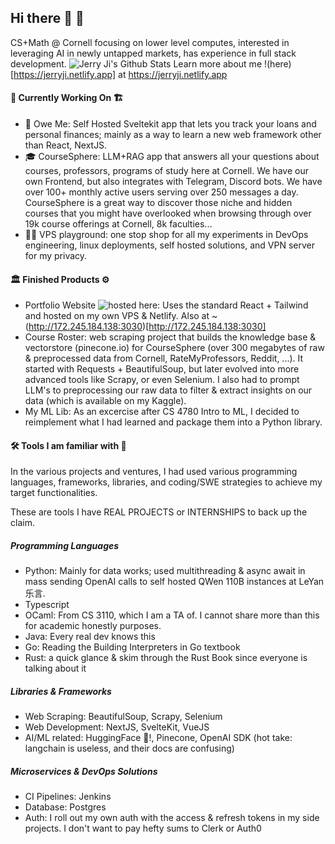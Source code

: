 ## Hi there 👋 🤗
CS+Math @ Cornell focusing on lower level computes, interested in leveraging AI in newly untapped markets, has experience in full stack development.
![Jerry Ji's Github Stats](https://github-readme-stats.vercel.app/api/top-langs/?username=jji-bigg&theme=blueberry&hide_border=false&layout=compact&hide=jupyter%20notebook&theme=github_dark_dimmed)
Learn more about me !(here)[https://jerryji.netlify.app] at https://jerryji.netlify.app
#### 🧱 Currently Working On 🏗️
- 🏦 Owe Me: Self Hosted Sveltekit app that lets you track your loans and personal finances; mainly as a way to learn a new web framework other than React, NextJS.
- 🎓 CourseSphere: LLM+RAG app that answers all your questions about courses, professors, programs of study here at Cornell. We have our own Frontend, but also integrates with Telegram, Discord bots. We have over 100+ monthly active users serving over 250 messages a day. CourseSphere is a great way to discover those niche and hidden courses that you might have overlooked when browsing through over 19k course offerings at Cornell, 8k faculties...
- 👨‍💻 VPS playground: one stop shop for all my experiments in DevOps engineering, linux deployments, self hosted solutions, and VPN server for my privacy.
#### 🏛️ Finished Products ⚙️
- Portfolio Website ![hosted here](https://jerryji.netlify.app): Uses the standard React + Tailwind and hosted on my own VPS & Netlify. Also at ~(http://172.245.184.138:3030)[http://172.245.184.138:3030]
- Course Roster: web scraping project that builds the knowledge base & vectorstore (pinecone.io) for CourseSphere (over 300 megabytes of raw & preprocessed data from Cornell, RateMyProfessors, Reddit, ...). It started with Requests + BeautifulSoup, but later evolved into more advanced tools like Scrapy, or even Selenium. I also had to prompt LLM's to preprocessing our raw data to filter & extract insights on our data (which is available on my Kaggle).
- My ML Lib: As an excercise after CS 4780 Intro to ML, I decided to reimplement what I had learned and package them into a Python library.
#### 🛠️ Tools I am familiar with 🧰
In the various projects and ventures, I had used various programming languages, frameworks, libraries, and coding/SWE strategies to achieve my target functionalities.

These are tools I have REAL PROJECTS or INTERNSHIPS to back up the claim.
##### Programming Languages
- Python: Mainly for data works; used multithreading & async await in mass sending OpenAI calls to self hosted QWen 110B instances at LeYan 乐言.
- Typescript
- OCaml: From CS 3110, which I am a TA of. I cannot share more than this for academic honestly purposes.
- Java: Every real dev knows this
- Go: Reading the Building Interpreters in Go textbook
- Rust: a quick glance & skim through the Rust Book since everyone is talking about it
##### Libraries & Frameworks
- Web Scraping: BeautifulSoup, Scrapy, Selenium
- Web Development: NextJS, SvelteKit, VueJS
- AI/ML related: HuggingFace 🤗!, Pinecone, OpenAI SDK (hot take: langchain is useless, and their docs are confusing)
##### Microservices & DevOps Solutions
- CI Pipelines: Jenkins
- Database: Postgres
- Auth: I roll out my own auth with the access & refresh tokens in my side projects. I don't want to pay hefty sums to Clerk or Auth0
<!--
**jji-bigG/jji-bigG** is a ✨ _special_ ✨ repository because its `README.md` (this file) appears on your GitHub profile.

Here are some ideas to get you started:

- 🔭 I’m currently working on ...
- 🌱 I’m currently learning ...
- 👯 I’m looking to collaborate on ...
- 🤔 I’m looking for help with ...
- 💬 Ask me about ...
- 📫 How to reach me: ...
- 😄 Pronouns: ...
- ⚡ Fun fact: ...
-->
